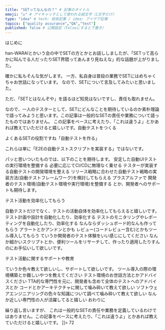 ```yaml
---
title: "SETってなんなの？" # 記事のタイトル
emoji: "⚖️" # アイキャッチとして使われる絵文字（1文字だけ）
type: "idea" # tech: 技術記事 / idea: アイデア記事
topics: ["quality assurance","QA","test"]
published: false # 公開設定（falseにすると下書き）
---
```



はじめに

han-WARAIとかいう会の中でSETの方とかとお話ししましたが、「SETって高らかに叫んでる人だったりSET界隈ってあんまり見ねえな」的な話題が上がりました。

確かに私もそんな気がします。
一方、私自身は普段の業務でSETにはめちゃくちゃお世話になっています。
なので、SETについて言及してみたいと思いました。

ただ、「SETとはなんぞや」を語るほど知見はないですし、責任も取れません。

なので、一人のテスターとして、SETにどんなことを期待しているのか素朴理論で語ってみようと思います。この記事は一般的なSETの責任や業務について語ったものではありません。
この記事をベースに考えたり、「これは違うよ」とかあれば教えていただけると嬉しいです。自動テストをつくる

よくあるSETの役割ですね「自動テストを作る」

これらは単に「E2Eの自動テストスクリプトを実装する」ではないです。

パッと思いついたものでは、以下のことを期待します。
安定した自動UIテストの実行環境を整備する
必要に応じてCI/CDに無理なく乗せる
テスターが実装する自動テストの開発環境を整える
リリース戦略に合わせた自動テスト戦略の実装方法(自動テストフレームワーク)を検討してもらえる
プラスアルファで
開発者のテスト環境(自動テスト環境や実行環境)を整備する
とか、開発者へのサポートも期待します。

テスト活動を効率化してもらう

自動テストだけでなく、テストの活動自体を効率化してもらえると嬉しいです。
テスト計画や設計を自動化したり、効率化する
テストのモニタリングやレポーティングを自動化したり、効率化する
なんならダッシュボード的なんも作ってもらう
アラートとかアンドンとかも
レビュー(コードレビュー含む)とかもツール導入してもらう
ていうか開発者のテスト体験をいい感じにしてください
なんか細かいスクリプトとか、便利ツールをリサーチして、作ったり適用したりすんのにお手伝いして欲しいです。

テスト活動に関するサポートや教育

ていうか色々教えて欲しいし、サポートして欲しいです。
ツール導入の際の環境構築とか難しいやつを教えてください
テスト環境のお世話方法とかアドバイスください
TTA的な専門性を元に、開発者も含めて全体のテストへのアドバイスとか
コードとかアーキテクチャに関して噛み砕いて教えて欲しい
ソフトウェアエンジニアリングの色々な知識について調べて噛み砕いて教えて欲しい
なんか近しい専門性の人が活躍してると嬉しい
おわりに

繰り返し言いますが、
これは一般的なSETの責任や業務を定義しているわけではありません。この記事をベースに考えたり、「これは違うよ」とかあれば教えていただけると嬉しいです。
]]>
72